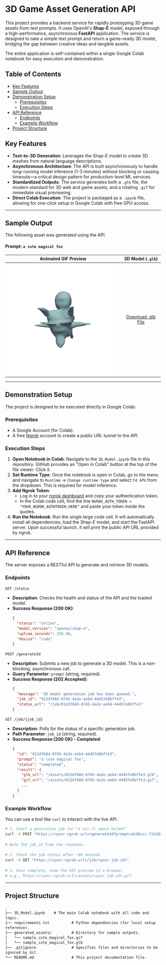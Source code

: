 # 3D Game Asset Generation API

This project provides a backend service for rapidly prototyping 3D game assets from text prompts. It uses OpenAI's **Shap-E** model, exposed through a high-performance, asynchronous **FastAPI** application. The service is designed to take a simple text prompt and return a game-ready 3D model, bridging the gap between creative ideas and tangible assets.

The entire application is self-contained within a single Google Colab notebook for easy execution and demonstration.

## Table of Contents
- [Key Features](#key-features)
- [Sample Output](#sample-output)
- [Demonstration Setup](#demonstration-setup)
  - [Prerequisites](#prerequisites)
  - [Execution Steps](#execution-steps)
- [API Reference](#api-reference)
  - [Endpoints](#endpoints)
  - [Example Workflow](#example-workflow)
- [Project Structure](#project-structure)

## Key Features
-   **Text-to-3D Generation**: Leverages the Shap-E model to create 3D meshes from natural language descriptions.
-   **Asynchronous Architecture**: The API is built asynchronously to handle long-running model inference (1-3 minutes) without blocking or causing timeouts—a critical design pattern for production-level ML services.
-   **Standardized Outputs**: The service generates both a `.glb` file, the modern standard for 3D web and game assets, and a rotating `.gif` for immediate visual previewing.
-   **Direct Colab Execution**: The project is packaged as a `.ipynb` file, allowing for one-click setup in Google Colab with free GPU access.

---

## Sample Output
The following asset was generated using the API.

#### Prompt: `a cute magical fox`
| Animated GIF Preview                                           | 3D Model (`.glb`)                                        |
| :-------------------------------------------------------------: | :----------------------------------------------------------: |
| ![Fox GIF Preview](./generated_assets/sample_cute_magical_fox.gif) | [Download .glb File](./generated_assets/sample_cute_magical_fox.glb) |

---

## Demonstration Setup
The project is designed to be executed directly in Google Colab.

### Prerequisites
- A Google Account (for Colab).
- A free [Ngrok](https://ngrok.com/) account to create a public URL tunnel to the API.

### Execution Steps
1.  **Open Notebook in Colab**: Navigate to the `3D_Model.ipynb` file in this repository. GitHub provides an "Open in Colab" button at the top of the file viewer. Click it.
2.  **Set Runtime Type**: Once the notebook is open in Colab, go to the menu and navigate to `Runtime` -> `Change runtime type` and select `T4 GPU` from the dropdown. This is required for model inference.
3.  **Add Ngrok Token**:
    -   Log in to your [ngrok dashboard](https://dashboard.ngrok.com/get-started/your-authtoken) and copy your authentication token.
    -   In the Colab code cell, find the line `NGROK_AUTH_TOKEN = "YOUR_NGROK_AUTHTOKEN_HERE"` and paste your token inside the quotes.
4.  **Run the Notebook**: Run the single large code cell. It will automatically install all dependencies, load the Shap-E model, and start the FastAPI server. Upon successful launch, it will print the public API URL provided by ngrok.

---

## API Reference
The server exposes a RESTful API to generate and retrieve 3D models.

### Endpoints

`GET /status`
-   **Description**: Checks the health and status of the API and the loaded model.
-   **Success Response (200 OK)**:
    ```json
    {
      "status": "online",
      "model_version": "openai/shap-e",
      "uptime_seconds": 358.98,
      "device": "cuda"
    }
    ```

`POST /generate3d`
-   **Description**: Submits a new job to generate a 3D model. This is a non-blocking, asynchronous call.
-   **Query Parameter**: `prompt` (string, required).
-   **Success Response (202 Accepted)**:
    ```json
    {
      "message": "3D model generation job has been queued.",
      "job_id": "012d768d-8745-4a2e-aeb4-44457e8bffe3",
      "status_url": "/job/012d768d-8745-4a2e-aeb4-44457e8bffe3"
    }
    ```

`GET /job/{job_id}`
-   **Description**: Polls for the status of a specific generation job.
-   **Path Parameter**: `job_id` (string, required).
-   **Success Response (200 OK) - Completed**:
    ```json
    {
      "id": "012d768d-8745-4a2e-aeb4-44457e8bffe3",
      "prompt": "a cute magical fox",
      "status": "completed",
      "result": {
        "glb_url": "/assets/012d768d-8745-4a2e-aeb4-44457e8bffe3.glb",
        "gif_url": "/assets/012d768d-8745-4a2e-aeb4-44457e8bffe3.gif",
        ...
      }
    }
    ```

### Example Workflow
You can use a tool like `curl` to interact with the live API.
```bash
# 1. Start a generation job for "a sci-fi space helmet"
curl -X POST "https://<your-ngrok-url>/generate3d?prompt=a%20sci-fi%20space%20helmet"

# Note the job_id from the response.

# 2. Check the job status after ~90 seconds
curl -X GET "https://<your-ngrok-url>/job/<your-job-id>"

# 3. Once complete, view the GIF preview in a browser
# e.g., https://<your-ngrok-url>/assets/<your-job-id>.gif
```

---

## Project Structure
```
.
├── 3D_Model.ipynb    # The main Colab notebook with all code and logic.
├── requirements.txt          # Python dependencies (for local setup reference).
├── generated_assets/         # Directory for sample outputs.
│   └── sample_cute_magical_fox.gif
│   └── sample_cute_magical_fox.glb
├── .gitignore                # Specifies files and directories to be ignored by Git.
└── README.md                 # This project documentation file.
